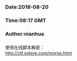 ###
###    Date:2018-08-20
###   Time:08:17 GMT
###  Author:nianhua
###


使用在线脚本解密：</br>
http://ctf.ssleye.com/morse.html
